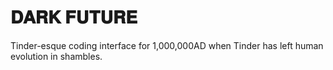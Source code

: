 # 𝐃𝐀𝐑𝐊 𝐅𝐔𝐓𝐔𝐑𝐄

Tinder-esque coding interface for 1,000,000AD when Tinder has left human evolution in shambles.
